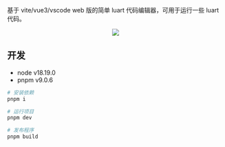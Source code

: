 基于 vite/vue3/vscode web 版的简单 luart 代码编辑器，可用于运行一些 luart 代码。

<div align="center">
  <img src="./240513_144840.gif" />
</div>

## 开发
- node v18.19.0
- pnpm v9.0.6

``` sh
# 安装依赖
pnpm i

# 运行项目
pnpm dev

# 发布程序
pnpm build
```